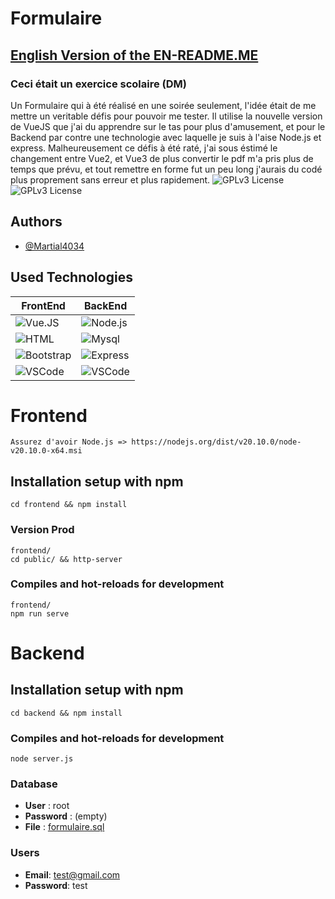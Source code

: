 
# Formulaire

## [English Version of the EN-README.ME](https://github.com/Martial4034/formulaire/blob/main/EN-ReadMe.md)

### Ceci était un exercice scolaire (DM)

Un Formulaire qui à été réalisé en une soirée seulement, l'idée était de me mettre un veritable défis pour pouvoir me tester. Il utilise la nouvelle version de VueJS que j'ai du apprendre sur le tas pour plus d'amusement, et pour le Backend par contre une technologie avec laquelle je suis à l'aise Node.js et express. Malheureusement ce défis à été raté, j'ai sous éstimé le changement entre Vue2, et Vue3 de plus convertir le pdf m'a pris plus de temps que prévu, et tout remettre en forme fut un peu long j'aurais du codé plus proprement sans erreur et plus rapidement.
![GPLv3 License](https://img.shields.io/npm/v/npm.svg?logo=nodedotjs) ![GPLv3 License](https://img.shields.io/badge/logo-gitlab-blue?logo=gitlab)
## Authors

- [@Martial4034](https://gitlab.com/Martial4034)


## Used Technologies

| FrontEnd           | BackEnd                                                              |
| -----------------  | ------------------------------------------------------------------ |
|![Vue.JS](https://img.shields.io/badge/Vue.js-35495E?style=for-the-badge&logo=vuedotjs&logoColor=4FC08D)| ![Node.js](https://img.shields.io/badge/Node.js-43853D?style=for-the-badge&logo=node.js&logoColor=white) |
![HTML](https://img.shields.io/badge/HTML5-E34F26?style=for-the-badge&logo=html5&logoColor=white)| ![Mysql](https://img.shields.io/badge/Mysql-007acc?style=for-the-badge&labelColor=black&logo=mysql&logoColor=007acc) | 
![Bootstrap](https://img.shields.io/badge/Bootstrap-563D7C?style=for-the-badge&logo=bootstrap&logoColor=white)| ![Express](https://img.shields.io/badge/Express.js-404D59?style=for-the-badge)
![VSCode](https://img.shields.io/badge/Visual_Studio-0078d7?style=for-the-badge&logo=visual%20studio&logoColor=white)|![VSCode](https://img.shields.io/badge/Visual_Studio-0078d7?style=for-the-badge&logo=visual%20studio&logoColor=white) |

# Frontend
```
Assurez d'avoir Node.js => https://nodejs.org/dist/v20.10.0/node-v20.10.0-x64.msi
```

## Installation setup with npm 
```
cd frontend && npm install
```

### Version Prod 
```
frontend/
cd public/ && http-server
```

### Compiles and hot-reloads for development
```
frontend/
npm run serve
```
# Backend

## Installation setup with npm 
```
cd backend && npm install
```

### Compiles and hot-reloads for development
```
node server.js
```
### Database
- **User** : root
- **Password** : (empty)
- **File** : [formulaire.sql](\formulaire.sql)

### Users

- **Email**: <test@gmail.com>
- **Password**: test

